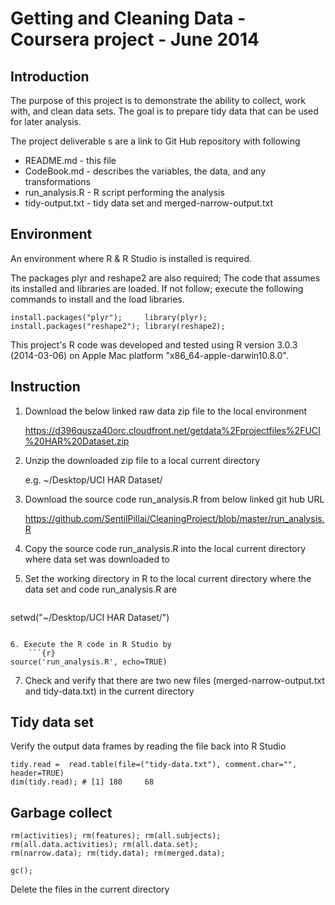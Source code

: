 Getting and Cleaning Data - Coursera project - June 2014 
========================================================

Introduction
------------

The purpose of this project is to demonstrate the ability to collect, work with, and clean data sets. The goal is to prepare tidy data that can be used for later analysis.

The project deliverable s are a link to Git Hub repository with following
* README.md - this file
* CodeBook.md - describes the variables, the data, and any transformations
* run_analysis.R - R script performing the analysis
* tidy-output.txt - tidy data set and merged-narrow-output.txt


Environment
-----------
An environment where R & R Studio is installed is required.

The packages plyr and reshape2 are also required; The code that assumes its installed and libraries are loaded.
If not follow; execute the following commands to install and the load libraries.

```{r}
install.packages("plyr");     library(plyr);
install.packages("reshape2"); library(reshape2);
```

This project's R code was developed and tested using R version 3.0.3 (2014-03-06) on Apple Mac platform "x86_64-apple-darwin10.8.0".

Instruction
-----------
1. Download the below linked raw data zip file to the local environment 

    https://d396qusza40orc.cloudfront.net/getdata%2Fprojectfiles%2FUCI%20HAR%20Dataset.zip 

2. Unzip the downloaded zip file to a local current directory 

    e.g. ~/Desktop/UCI HAR Dataset/

3. Download the source code run_analysis.R from below linked git hub URL

    https://github.com/SentilPillai/CleaningProject/blob/master/run_analysis.R

4. Copy the source code run_analysis.R into the local current directory where data set was downloaded to

5. Set the working directory in R to the local current directory where the data set and code run_analysis.R are
    ```{r}
setwd("~/Desktop/UCI HAR Dataset/")
```

6. Execute the R code in R Studio by  
    ```{r}
source('run_analysis.R', echo=TRUE)
```

7. Check and verify that there are two new files (merged-narrow-output.txt and tidy-data.txt) in the current directory 



Tidy data set
-------------

Verify the output data frames by reading the file back into R Studio
```{r}
tidy.read =  read.table(file=("tidy-data.txt"), comment.char="", header=TRUE)
dim(tidy.read); # [1] 180     68
```

Garbage collect
----------------

```{r}
rm(activities); rm(features); rm(all.subjects);
rm(all.data.activities); rm(all.data.set);
rm(narrow.data); rm(tidy.data); rm(merged.data);

gc();
```

Delete the files in the current directory
